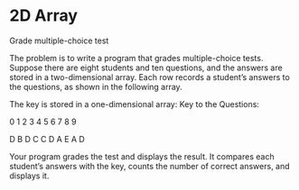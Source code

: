 # 2D Array
Grade multiple-choice test

The problem is to write a program that grades multiple-choice tests. Suppose there are eight students and ten questions, and the answers are stored in a two-dimensional array. Each row records a student’s answers to the questions, as shown in the following array.

The key is stored in a one-dimensional array:
Key to the Questions: 

0  1  2  3  4  5  6  7  8  9

D  B  D  C  C  D  A  E  A  D

Your program grades the test and displays the result. It compares each student’s answers with
the key, counts the number of correct answers, and displays it.

	
	
